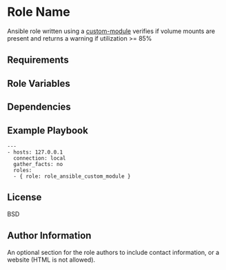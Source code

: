 Role Name
=========

Ansible role written using a [custom-module](https://docs.ansible.com/ansible/latest/dev_guide/developing_modules_documenting.html#developing-modules-documenting) verifies if volume mounts are present and returns a warning if utilization >= 85%

Requirements
------------


Role Variables
--------------


Dependencies
------------

Example Playbook
----------------

    ---
    - hosts: 127.0.0.1
      connection: local
      gather_facts: no
      roles:
      - { role: role_ansible_custom_module }

License
-------

BSD

Author Information
------------------

An optional section for the role authors to include contact information, or a website (HTML is not allowed).
